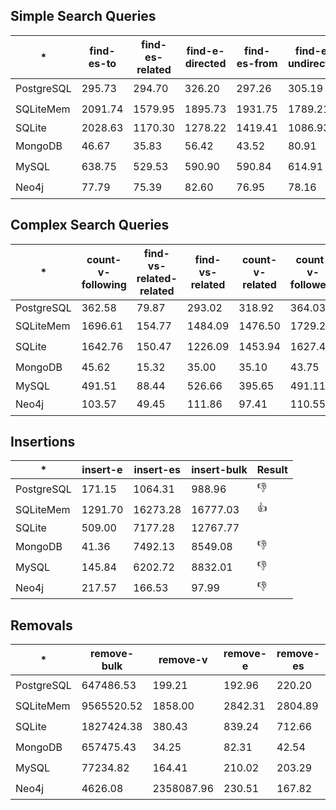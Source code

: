 ## Simple Search Queries

| *          | find-es-to | find-es-related | find-e-directed | find-es-from | find-e-undirected | Result       |
| ---------- | ---------- | --------------- | --------------- | ------------ | ----------------- | ------------ |
| PostgreSQL | 295.73     | 294.70          | 326.20          | 297.26       | 305.19            | :thumbsdown: |
| SQLiteMem  | 2091.74    | 1579.95         | 1895.73         | 1931.75      | 1789.21           | :thumbsup:   |
| SQLite     | 2028.63    | 1170.30         | 1278.22         | 1419.41      | 1086.93           |              |
| MongoDB    | 46.67      | 35.83           | 56.42           | 43.52        | 80.91             | :thumbsdown: |
| MySQL      | 638.75     | 529.53          | 590.90          | 590.84       | 614.91            | :thumbsdown: |
| Neo4j      | 77.79      | 75.39           | 82.60           | 76.95        | 78.16             | :thumbsdown: |

## Complex Search Queries

| *          | count-v-following | find-vs-related-related | find-vs-related | count-v-related | count-v-followers | Result       |
| ---------- | ----------------- | ----------------------- | --------------- | --------------- | ----------------- | ------------ |
| PostgreSQL | 362.58            | 79.87                   | 293.02          | 318.92          | 364.03            |              |
| SQLiteMem  | 1696.61           | 154.77                  | 1484.09         | 1476.50         | 1729.20           | :thumbsup:   |
| SQLite     | 1642.76           | 150.47                  | 1226.09         | 1453.94         | 1627.44           | :thumbsup:   |
| MongoDB    | 45.62             | 15.32                   | 35.00           | 35.10           | 43.75             | :thumbsdown: |
| MySQL      | 491.51            | 88.44                   | 526.66          | 395.65          | 491.11            |              |
| Neo4j      | 103.57            | 49.45                   | 111.86          | 97.41           | 110.55            | :thumbsdown: |

## Insertions

| *          | insert-e | insert-es | insert-bulk | Result       |
| ---------- | -------- | --------- | ----------- | ------------ |
| PostgreSQL | 171.15   | 1064.31   | 988.96      | :thumbsdown: |
| SQLiteMem  | 1291.70  | 16273.28  | 16777.03    | :thumbsup:   |
| SQLite     | 509.00   | 7177.28   | 12767.77    |              |
| MongoDB    | 41.36    | 7492.13   | 8549.08     | :thumbsdown: |
| MySQL      | 145.84   | 6202.72   | 8832.01     | :thumbsdown: |
| Neo4j      | 217.57   | 166.53    | 97.99       | :thumbsdown: |

## Removals

| *          | remove-bulk | remove-v   | remove-e | remove-es | Result       |
| ---------- | ----------- | ---------- | -------- | --------- | ------------ |
| PostgreSQL | 647486.53   | 199.21     | 192.96   | 220.20    | :thumbsdown: |
| SQLiteMem  | 9565520.52  | 1858.00    | 2842.31  | 2804.89   | :thumbsup:   |
| SQLite     | 1827424.38  | 380.43     | 839.24   | 712.66    | :thumbsdown: |
| MongoDB    | 657475.43   | 34.25      | 82.31    | 42.54     | :thumbsdown: |
| MySQL      | 77234.82    | 164.41     | 210.02   | 203.29    | :thumbsdown: |
| Neo4j      | 4626.08     | 2358087.96 | 230.51   | 167.82    | :thumbsdown: |

